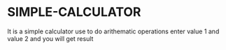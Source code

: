 # SIMPLE-CALCULATOR
It is a simple calculator use to do arithematic operations
enter value 1 and value 2 and you will get result

